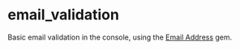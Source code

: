 # email_validation
Basic email validation in the console, using the [Email Address](https://github.com/afair/email_address) gem.
